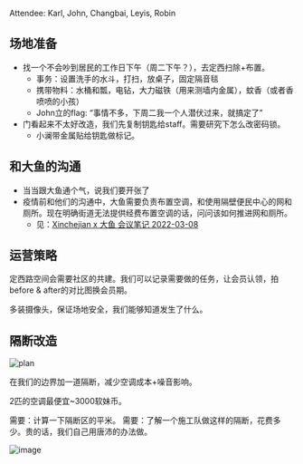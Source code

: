 Attendee: Karl, John, Changbai, Leyis, Robin

## 场地准备

- 找一个不会吵到居民的工作日下午（周二下午？），去定西扫除+布置。
	- 事务：设置洗手的水斗，打扫，放桌子，固定隔音毯
	- 携带物料：水桶和瓢，电钻，大力磁铁（用来测墙内金属），蚊香（或者香喷喷的小孩）
	- John立的flag: “事情不多，下周二我一个人潜伏过来，就搞定了”
- 门看起来不太好改造，我们先复制钥匙给staff。需要研究下怎么改密码锁。
	- 小澜带金属贴给钥匙做标记。

## 和大鱼的沟通

- 当当跟大鱼通个气，说我们要开张了
- 疫情前和他们的沟通中，大鱼需要负责布置空调，和使用隔壁便民中心的网和厕所。现在明确街道无法提供经费布置空调的话，问问该如何推进网和厕所。
	- 见：[Xinchejian x 大鱼 会议笔记 2022-03-08](https://shimo.im/docs/8Nk6M8vGWWFbYXqL)

## 运营策略

定西路空间会需要社区的共建。我们可以记录需要做的任务，让会员认领，拍before & after的对比图换会员期。

多装摄像头，保证场地安全，我们能够知道发生了什么。

## 隔断改造

![plan](https://user-images.githubusercontent.com/3478059/188445767-ddd2a697-0188-4ecf-9033-efff21244246.png)

在我们的边界加一道隔断，减少空调成本+噪音影响。

2匹的空调最便宜~3000软妹币。

需要：计算一下隔断区的平米。
需要：了解一个施工队做这样的隔断，花费多少。贵的话，我们自己用唐沛的办法做。

![image](https://user-images.githubusercontent.com/3478059/188445790-7c7e962a-c5d2-41f8-90da-2b8e5fc13c8e.png)

